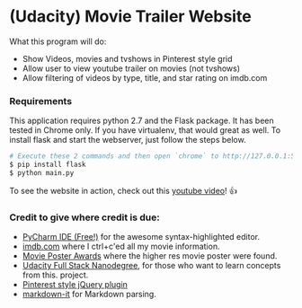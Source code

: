 # (Udacity) Movie Trailer Website

What this program will do:

 * Show Videos, movies and tvshows in Pinterest style grid
 * Allow user to view youtube trailer on movies (not tvshows)
 * Allow filtering of videos by type, title, and star rating on imdb.com


### Requirements
This application requires python 2.7 and the Flask package. It has been tested in Chrome only. If you have virtualenv, that would great as well. To install flask and start the webserver, just follow the steps below.

```sh
# Execute these 2 commands and then open `chrome` to http://127.0.0.1:5000 or http://localhost:5000
$ pip install flask
$ python main.py

```

To see the website in action, check out this [youtube video](https://www.youtube.com/watch?v=Z6wOsNLxM3c)!  :+1:


### Credit to give where credit is due:


 * [PyCharm IDE (Free!)](https://www.jetbrains.com/pycharm/download/) for the awesome syntax-highlighted editor.
 * [imdb.com](http://imdb.com) where I ctrl+c'ed all my movie information.
 * [Movie Poster Awards](http://www.impawards.com/) where the higher res movie poster were found.
 * [Udacity Full Stack Nanodegree](http://udacity.com/course/nd004), for those who want to learn concepts from this. project.
 * [Pinterest style jQuery plugin](http://www.bootsnipp.com/snippets/featured/pinterest-like-responsive-grid)
 * [markdown-it](https://github.com/markdown-it/markdown-it) for Markdown parsing.

